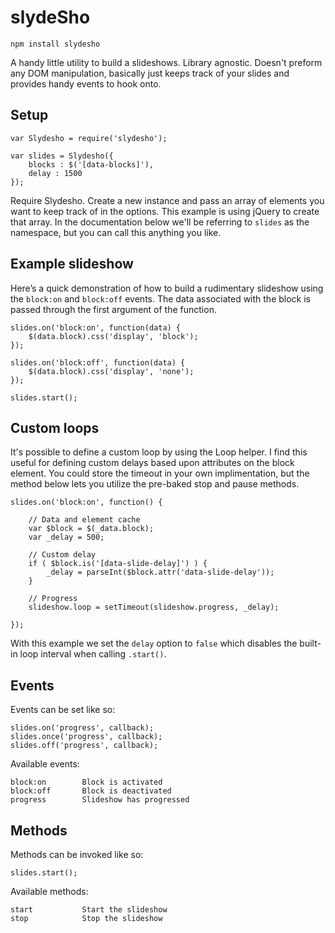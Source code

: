 # slydeSho

`npm install slydesho`

A handy little utility to build a slideshows. Library agnostic. Doesn't preform any DOM manipulation, basically just keeps track of your slides and provides handy events to hook onto.

## Setup

```
var Slydesho = require('slydesho');

var slides = Slydesho({
	blocks : $('[data-blocks]'),
	delay : 1500
});
```

Require Slydesho. Create a new instance and pass an array of elements you want to keep track of in the options. This example is using jQuery to create that array. In the documentation below we'll be referring to `slides` as the namespace, but you can call this anything you like.

## Example slideshow

Here’s a quick demonstration of how to build a rudimentary slideshow using the `block:on` and `block:off` events. The data associated with the block is passed through the first argument of the function.

```
slides.on('block:on', function(data) {
	$(data.block).css('display', 'block');
});

slides.on('block:off', function(data) {
	$(data.block).css('display', 'none');
});

slides.start();
```

## Custom loops

It's possible to define a custom loop by using the Loop helper. I find this useful for defining custom delays based upon attributes on the block element. You could store the timeout in your own implimentation, but the method below lets you utilize the pre-baked stop and pause methods.

```
slides.on('block:on', function() {

    // Data and element cache
    var $block = $(_data.block);
    var _delay = 500;

    // Custom delay
    if ( $block.is('[data-slide-delay]') ) {
        _delay = parseInt($block.attr('data-slide-delay'));
    }

    // Progress
    slideshow.loop = setTimeout(slideshow.progress, _delay);

});
```

With this example we set the `delay` option to `false` which disables the built-in loop interval when calling `.start()`.

## Events

Events can be set like so:
```
slides.on('progress', callback);
slides.once('progress', callback);
slides.off('progress', callback);
```

Available events:
```
block:on        Block is activated
block:off       Block is deactivated
progress        Slideshow has progressed
```

## Methods

Methods can be invoked like so:
```
slides.start();
```

Available methods:
```
start           Start the slideshow
stop            Stop the slideshow
```
